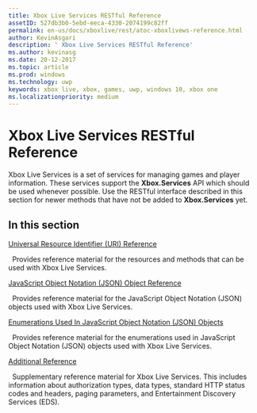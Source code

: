 ```yaml
---
title: Xbox Live Services RESTful Reference
assetID: 527db3b0-5ebd-eeca-4330-2074199c82ff
permalink: en-us/docs/xboxlive/rest/atoc-xboxlivews-reference.html
author: KevinAsgari
description: ' Xbox Live Services RESTful Reference'
ms.author: kevinasg
ms.date: 20-12-2017
ms.topic: article
ms.prod: windows
ms.technology: uwp
keywords: xbox live, xbox, games, uwp, windows 10, xbox one
ms.localizationpriority: medium
---
```



# Xbox Live Services RESTful Reference

Xbox Live Services is a set of services for managing games and player information. These services support the **Xbox.Services** API which should be used whenever possible. Use the RESTful interface described in this section for newer methods that have not be added to **Xbox.Services** yet.

<a id="ID4E5"></a>


## In this section

[Universal Resource Identifier (URI) Reference](uri/atoc-xboxlivews-reference-uris.md)

&nbsp;&nbsp;Provides reference material for the resources and methods that can be used with Xbox Live Services.

[JavaScript Object Notation (JSON) Object Reference](json/atoc-xboxlivews-reference-json.md)

&nbsp;&nbsp;Provides reference material for the JavaScript Object Notation (JSON) objects used with Xbox Live Services.

[Enumerations Used In JavaScript Object Notation (JSON) Objects](enums/atoc-xboxlivews-reference-enums.md)

&nbsp;&nbsp;Provides reference material for the enumerations used in JavaScript Object Notation (JSON) objects used with Xbox Live Services.

[Additional Reference](additional/atoc-xboxlivews-reference-additional.md)

&nbsp;&nbsp;Supplementary reference material for Xbox Live Services. This includes information about authorization types, data types, standard HTTP status codes and headers, paging parameters, and Entertainment Discovery Services (EDS).

